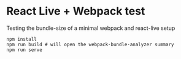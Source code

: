 # React Live + Webpack test

Testing the bundle-size of a minimal webpack and react-live setup


```
npm install
npm run build # will open the webpack-bundle-analyzer summary
npm run serve
```
